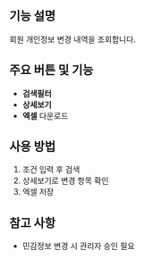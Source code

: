 

## 기능 설명
회원 개인정보 변경 내역을 조회합니다.

## 주요 버튼 및 기능
- **검색필터**
- **상세보기**
- **엑셀** 다운로드

## 사용 방법
1. 조건 입력 후 검색
2. 상세보기로 변경 항목 확인
3. 엑셀 저장

## 참고 사항
- 민감정보 변경 시 관리자 승인 필요

